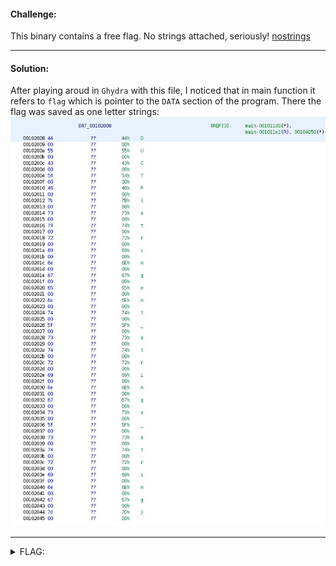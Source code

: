 #### Challenge:

This binary contains a free flag. No strings attached, seriously! [nostrings](./nostrings ":ignore")

---

#### Solution:

After playing aroud in `Ghydra` with this file, I noticed that in main function it refers to `flag` which is pointer to the `DATA` section of the program. There the flag was saved as one letter strings:
![flag.jpg](./flag.jpg ":ignore")

---

<details><summary>FLAG:</summary>

```
DUCTF{stringent_strings_string}
```

</details>
<br/>
